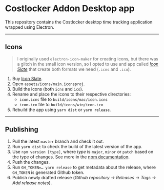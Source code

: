 # Costlocker Addon Desktop app

This repository contains the Costlocker desktop time tracking application wrapped using Electron.

---

## Icons

> I originally used `electron-icon-maker` for creating icons, but there was a glitch in the small icon version, so I opted to use and app called [_Icon Slate_](https://itunes.apple.com/cz/app/icon-slate/id439697913) that create both formats we need (`.icns` and `.ico`).

1. Buy [Icon Slate](https://itunes.apple.com/cz/app/icon-slate/id439697913).
1. Open `assets/icons/main.iconsproj`.
1. Build the icons (both `icns` and `ico`).
1. Rename and place the icons to their respective directories:
    - `icon.icns` file to `build/icons/mac/icon.icns`
    - `icon.ico` file to `build/icons/win/icon.ico`
1. Rebuild the app using `yarn dist` or `yarn release`.

---

## Publishing

1. Pull the latest `master` branch and check it out.
1. Run `yarn dist` to check the build of the latest version of the app.
1. Use `npm version [type]`, where _type_ is `major`, `minor` or `patch` based on the type of changes. See more in the [npm documentation](https://docs.npmjs.com/cli/version).
1. Push the changes.
1. Run `GH_TOKEN=… yarn release` to get metadata about the release, where `GH_TOKEN` is generated Github token.
1. Publish newly drafted release (_Github repository → Releases → Tags → Add release notes_).
